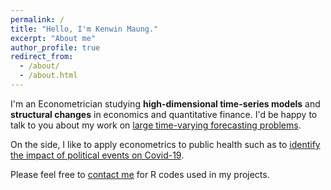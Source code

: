 ```yaml
---
permalink: /
title: "Hello, I'm Kenwin Maung."
excerpt: "About me"
author_profile: true
redirect_from: 
  - /about/
  - /about.html
---
```

  

I'm an Econometrician studying **high-dimensional time-series models** and **structural changes** in economics and quantitative finance. I'd be happy to talk to you about my work on [large time-varying forecasting problems](/research/). 

On the side, I like to apply econometrics to public health such as to [identify the impact of political events on Covid-19](https://journals.plos.org/ploscompbiol/article?id=10.1371/journal.pcbi.1008959).

Please feel free to [contact me](mailto:gmaung@ur.rochester.edu) for R codes used in my projects.

